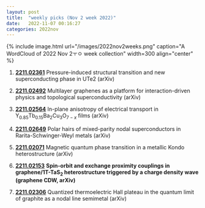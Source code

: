 ```yaml
---
layout: post
title:  "weekly picks (Nov 2 week 2022)"
date:   2022-11-07 00:16:27
categories: 2022nov
---
```


{% include image.html url="/images/2022nov2weeks.png" caption="A WordCloud of 2022 Nov 2ㅜㅇ week collection" width=300 align="center" %}


1. **[2211.02361](http://arxiv.org/abs/2211.02361)** Pressure-induced structural transition and new superconducting phase in UTe2 (arXiv)

1. **[2211.02492](http://arxiv.org/abs/2211.02492)** Multilayer graphenes as a platform for interaction-driven physics and topological superconductivity (arXiv)

1. **[2211.02564](http://arxiv.org/abs/2211.02564)** In-plane anisotropy of electrical transport in Y$_{0.85}$Tb$_{0.15}$Ba$_2$Cu$_3$O$_{7-x}$ films (arXiv)

1. **[2211.02649](http://arxiv.org/abs/2211.02649)** Polar hairs of mixed-parity nodal superconductors in Rarita-Schwinger-Weyl metals (arXiv)

1. **[2211.02071](http://arxiv.org/abs/2211.02071)** Magnetic quantum phase transition in a metallic Kondo heterostructure (arXiv)

1. **[2211.02153](http://arxiv.org/abs/2211.02153)** **Spin-orbit and exchange proximity couplings in graphene/1T-TaS$_2$ heterostructure triggered by a charge density wave (graphene CDW, arXiv)**

1. **[2211.02306](http://arxiv.org/abs/2211.02306)** Quantized thermoelectric Hall plateau in the quantum limit of graphite as a nodal line semimetal (arXiv)









